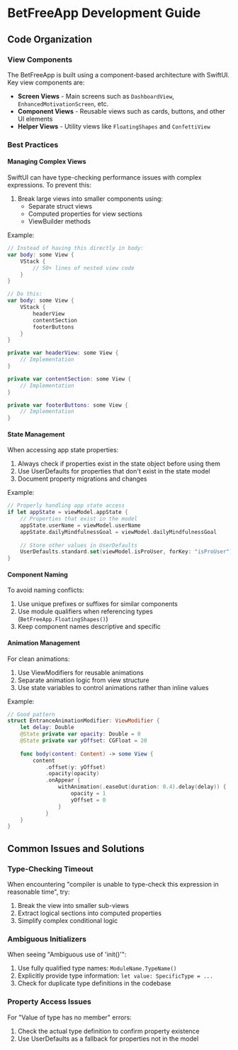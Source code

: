 # BetFreeApp Development Guide

## Code Organization

### View Components

The BetFreeApp is built using a component-based architecture with SwiftUI. Key view components are:

- **Screen Views** - Main screens such as `DashboardView`, `EnhancedMotivationScreen`, etc.
- **Component Views** - Reusable views such as cards, buttons, and other UI elements
- **Helper Views** - Utility views like `FloatingShapes` and `ConfettiView`

### Best Practices

#### Managing Complex Views

SwiftUI can have type-checking performance issues with complex expressions. To prevent this:

1. Break large views into smaller components using:
   - Separate struct views
   - Computed properties for view sections
   - ViewBuilder methods
   
Example:
```swift
// Instead of having this directly in body:
var body: some View {
    VStack {
        // 50+ lines of nested view code
    }
}

// Do this:
var body: some View {
    VStack {
        headerView
        contentSection
        footerButtons
    }
}

private var headerView: some View {
    // Implementation
}

private var contentSection: some View {
    // Implementation
}

private var footerButtons: some View {
    // Implementation
}
```

#### State Management

When accessing app state properties:

1. Always check if properties exist in the state object before using them
2. Use UserDefaults for properties that don't exist in the state model
3. Document property migrations and changes

Example:
```swift
// Properly handling app state access
if let appState = viewModel.appState {
    // Properties that exist in the model
    appState.userName = viewModel.userName
    appState.dailyMindfulnessGoal = viewModel.dailyMindfulnessGoal
    
    // Store other values in UserDefaults
    UserDefaults.standard.set(viewModel.isProUser, forKey: "isProUser")
}
```

#### Component Naming

To avoid naming conflicts:

1. Use unique prefixes or suffixes for similar components
2. Use module qualifiers when referencing types (`BetFreeApp.FloatingShapes()`)
3. Keep component names descriptive and specific

#### Animation Management

For clean animations:

1. Use ViewModifiers for reusable animations
2. Separate animation logic from view structure
3. Use state variables to control animations rather than inline values

Example:
```swift
// Good pattern
struct EntranceAnimationModifier: ViewModifier {
    let delay: Double
    @State private var opacity: Double = 0
    @State private var yOffset: CGFloat = 20
    
    func body(content: Content) -> some View {
        content
            .offset(y: yOffset)
            .opacity(opacity)
            .onAppear {
                withAnimation(.easeOut(duration: 0.4).delay(delay)) {
                    opacity = 1
                    yOffset = 0
                }
            }
    }
}
```

## Common Issues and Solutions

### Type-Checking Timeout

When encountering "compiler is unable to type-check this expression in reasonable time", try:

1. Break the view into smaller sub-views
2. Extract logical sections into computed properties
3. Simplify complex conditional logic

### Ambiguous Initializers

When seeing "Ambiguous use of 'init()'":

1. Use fully qualified type names: `ModuleName.TypeName()`
2. Explicitly provide type information: `let value: SpecificType = ...`
3. Check for duplicate type definitions in the codebase

### Property Access Issues

For "Value of type has no member" errors:

1. Check the actual type definition to confirm property existence
2. Use UserDefaults as a fallback for properties not in the model
 
